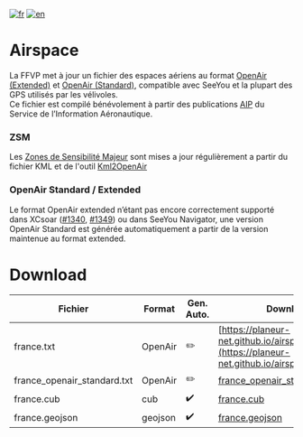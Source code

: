 [![fr](https://img.shields.io/badge/lang-fr-blue.svg)](https://github.com/planeur-net/airspace)
[![en](https://img.shields.io/badge/lang-en-red.svg)](README.en.md)
# Airspace
La FFVP met à jour un fichier des espaces aériens au format [OpenAir (Extended)](http://www.winpilot.com/UsersGuide/UserAirspace.asp) et [OpenAir (Standard)](http://www.winpilot.com/UsersGuide/UserAirspace.asp), compatible avec SeeYou et la plupart des GPS utilisés par les vélivoles.  
Ce fichier est compilé bénévolement à partir des publications [AIP](https://www.sia.aviation-civile.gouv.fr/documents/supaip/aip/id/6) du Service de l’Information Aéronautique.

### ZSM
Les [Zones de Sensibilité Majeur](https://www.stac.aviation-civile.gouv.fr/fr/zsm) sont mises a jour régulièrement a partir du fichier KML et de l'outil [Kml2OpenAir](https://github.com/llauner/kml2OpenAir)

### OpenAir Standard / Extended
Le format OpenAir extended n’étant pas encore correctement supporté dans XCsoar ([#1340](https://github.com/XCSoar/XCSoar/issues/1340), [#1349](https://github.com/XCSoar/XCSoar/pull/1349)) ou dans SeeYou Navigator, une version OpenAir Standard est générée automatiquement a partir de la version maintenue au format extended.


# Download
| Fichier | Format | Gen. Auto. | Download | Commentaire |
| --- | --- | --- | --- | --- |
| france.txt | OpenAir | :pencil2: | [https://planeur-net.github.io/airspace/france.txt](https://planeur-net.github.io/airspace/france.txt) | Format OpenAir Standard |
| france_openair_standard.txt | OpenAir | :pencil2: | [france_openair_standard.txt](https://planeur-net.github.io/airspace/france_openair_standard.txt) | |
| france.cub | cub | :heavy_check_mark: | [france.cub](https://planeur-net.github.io/airspace/france.cub) | |
| france.geojson | geojson | :heavy_check_mark: | [france.geojson](https://planeur-net.github.io/airspace/france.geojson) | |
